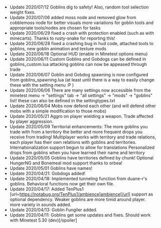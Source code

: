 * Update 2020/07/12 Goblins dig to safety! Also, random tool selection weight fixes. 
* Update 2020/07/06 added moss node and removed glow from cobblemoss node for better visuals
  more variations for goblin tools and appropriate tools/nodes are chosen for tasks
* Update 2020/06/29 fixed a crash with protection enabled (such as with minecarts). Thanks to rusty-snake for reporting this!
* Update 2020/06/28 fixed a crashing bug in hud code, attached tools to goblins, new goblin animation and texture mods
* Update 2020/06/18 Optional HUD (enable in Minetest options menu)
* Update 2020/06/11 Custom Goblins and Gobdogs can be defined in goblins_custom.lua 
 attacking goblins can now be appeased through trade
* Update 2020/06/07 Goblin and Gobdog spawning is now configured from goblins_spawning.lua (at least until there is a way to easily change these with the setting menu :P )
* Update 2020/06/06 There are many settings now accessible from the minetest menu -> "settings" tab -> "all settings" -> "mods" -> "goblins" list! these can also be defined in the settingtypes.txt
* Update 2020/06/04 Mobs now defend each other (and will defend other mobs with a simple modification to those mobs)
* Update 2020/05/21 Aggro on player wielding a weapon.  Trade affected by player aggression. 
* Update 2020/05/09 Territorial enhancements: 
  The more goblins you trade with from a territory the better and more frequent drops you receive from trading! 
  Multiplayer works with territory and trade relations, each player has their own relations with goblins and territories.
  Internationalization support begun to allow for translations
   Personalized drops from goblins when you have learned their name and territory
* Update 2020/05/05 Goblins have territories defined by chunk! 
   Optional HungerNG and Bonemeal mod support thanks to orbea!
* Update 2020/05/01 Goblins have names!
* Update 2020/04/21: Gobdogs added!
* Update 2020/04/18: Implemented tunneling function from duane-r's goblins. Behavioral functions now get their own file.
* Update 2020/04/17: Added TenPlus1 [url=https://notabug.org/TenPlus1/ambience]ambience[/url]  support as optional dependency. Weaker goblins are more timid around player.
more variety in sounds added.
* Update 2020/04/13: Goblin Fungiler added.  
* Update 2020/04/11: Goblins get some updates and fixes. Should work with Minetest 5.30 (dev)[/spoiler]
